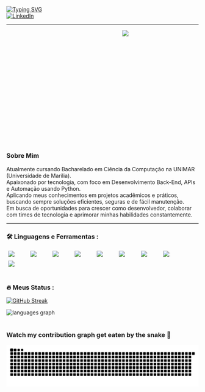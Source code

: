 [![Typing SVG](https://readme-typing-svg.herokuapp.com?font=Fira+Code&size=24&pause=1000&color=4A1C99&width=800&lines=Oi%2C+meu+nome+%C3%A9+Alecsandro+!;Estudante+de+Ci%C3%AAncia+da+Computa%C3%A7%C3%A3o+%F0%9F%91%A8%E2%80%8D%F0%9F%92%BB;Seja+Bem-Vindo!+%F0%9F%98%89)](https://git.io/typing-svg)
<br>
<a href="https://www.linkedin.com/in/alecsandrocostasantos" target="_blank">![LinkedIn](https://img.shields.io/badge/LinkedIn-blue?logo=linkedin&logoColor=white&style=for-the-badge
)</a>

---

<img align="right" src="https://media4.giphy.com/media/v1.Y2lkPTc5MGI3NjExYjBjZjVrbG1sbzV6MDB6b2l5cDNlNmQ3N3R1dXB6NGk1NDA2dG1paSZlcD12MV9pbnRlcm5hbF9naWZfYnlfaWQmY3Q9Zw/ENY5vJgJPEfG3Ym14H/giphy.gif" width="200" padding="0" margin="10">

<h3 align="left" style="display: inline-block; vertical-align: top; height: 256px; text-align: justify;">

### Sobre Mim

Atualmente cursando Bacharelado em Ciência da Computação na UNIMAR (Universidade de Marília).  
Apaixonado por tecnologia, com foco em Desenvolvimento Back-End, APIs e Automação usando Python.  
Aplicando meus conhecimentos em projetos acadêmicos e práticos, buscando sempre soluções eficientes, seguras e de fácil manutenção.  
Em busca de oportunidades para crescer como desenvolvedor, colaborar com times de tecnologia e aprimorar minhas habilidades constantemente.

</h3>

---
          
### :hammer_and_wrench: Linguagens e Ferramentas :
          
<div style="display: flex; flex-wrap: wrap; justify-content: start;">
  <img src="https://cdn.jsdelivr.net/gh/devicons/devicon@latest/icons/python/python-original.svg" width="48" style="margin: 5px;" />
  <img src="https://cdn.jsdelivr.net/gh/devicons/devicon@latest/icons/html5/html5-original.svg" width="48" style="margin: 5px;" />
  <img src="https://cdn.jsdelivr.net/gh/devicons/devicon@latest/icons/css3/css3-original.svg" width="48" style="margin: 5px;" />
  <img src="https://cdn.jsdelivr.net/gh/devicons/devicon@latest/icons/javascript/javascript-original.svg" width="48" style="margin: 5px;" />
  <img src="https://cdn.jsdelivr.net/gh/devicons/devicon@latest/icons/flask/flask-original-wordmark.svg" width="48" style="margin: 5px;" />
  <img src="https://cdn.jsdelivr.net/gh/devicons/devicon@latest/icons/apache/apache-original.svg" width="48" style="margin: 5px;" />
  <img src="https://cdn.jsdelivr.net/gh/devicons/devicon@latest/icons/github/github-original.svg" width="48" style="margin: 5px;" />
  <img src="https://cdn.jsdelivr.net/gh/devicons/devicon@latest/icons/linux/linux-original.svg" width="48" style="margin: 5px;" />
  <img src="https://cdn.jsdelivr.net/gh/devicons/devicon@latest/icons/vscode/vscode-original.svg" width="48" style="margin: 5px;" />
          
</div>

#

### :fire: Meus Status :
[![GitHub Streak](http://github-readme-streak-stats.herokuapp.com?user=AlecsandroDev&theme=dark&background=000000)](https://git.io/streak-stats)

<div>
  <img src="https://github-readme-stats.vercel.app/api/top-langs?username=AlecsandroDev&locale=en&hide_title=false&layout=compact&card_width=300&langs_count=5&theme=vision-friendly-dark&hide_border=false" height="150" alt="languages graph"  />
  
</div>

#


### Watch my contribution graph get eaten by the snake 🐍

<picture align="center">
  <source media="(prefers-color-scheme: dark)" srcset="https://raw.githubusercontent.com/AlecsandroDev/AlecsandroDev/output/github-contribution-grid-snake-dark.svg">
  <source media="(prefers-color-scheme: dark)" srcset="https://raw.githubusercontent.com/AlecsandroDev/AlecsandroDev/output/github-contribution-grid-snake-dark.svg">
  <img align="center" alt="github contribution grid snake animation" src="https://raw.githubusercontent.com/AlecsandroDev/AlecsandroDev/output/github-contribution-grid-snake.svg">
</picture>

</div>
